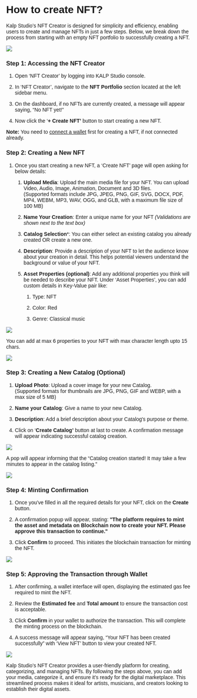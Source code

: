 <style>  body { font-family: "Source Sans 3", sans-serif!important; }</style>
<link href="https://fonts.googleapis.com/css2?family=Source+Sans+3:ital,wght@0,200..900;1,200..900&display=swap" rel="stylesheet">    
<link rel="stylesheet" href="https://fonts.googleapis.com/icon?family=Material+Icons">

# How to create NFT?

Kalp Studio’s NFT Creator is designed for simplicity and efficiency, enabling users to create and manage NFTs in just a few steps. Below, we break down the process from starting with an empty NFT portfolio to successfully creating a NFT.

![](https://doc-images-kalp-studio.s3.ap-south-1.amazonaws.com/NFT+Creator+Articles+STG/how+to+create+nft/cnft1.png)

### **Step 1:**  **Accessing the NFT Creator**

1.  Open ‘NFT Creator’ by logging into KALP Studio console.
    
2.  In ‘NFT Creator’, navigate to the **NFT Portfolio** section located at the left sidebar menu.
    
3.  On the dashboard, if no NFTs are currently created, a message will appear saying, “No NFT yet!”
    
4.  Now click the ‘**+ Create NFT’** button to start creating a new NFT.
    

**Note:** You need to [connect a wallet](https://docs.kalp.studio/Products/NFT%20Creator/How%20to%20connect%20wallet/) first for creating a NFT, if not connected already.



### **Step 2: Creating a New NFT**

1.  Once you start creating a new NFT, a ‘Create NFT’ page will open asking for below details:



    
    1.  **Upload Media**: Upload the main media file for your NFT. You can upload Video, Audio, Image, Animation, Document and 3D files.  
        (Supported formats include JPG, JPEG, PNG, GIF, SVG, DOCX, PDF, MP4, WEBM, MP3, WAV, OGG, and GLB, with a maximum file size of 100 MB)
        
    2.  **Name Your Creation**: Enter a unique name for your NFT _(Validations are shown next to the text box)_
        
    3.  **Catalog Selection***: You can either select an existing catalog you already created OR create a new one.
        
    4.  **Description**: Provide a description of your NFT to let the audience know about your creation in detail. This helps potential viewers understand the background or value of your NFT.
        
    5.  **Asset Properties (optional)**: Add any additional properties you think will be needed to describe your NFT. Under ‘Asset Properties’, you can add custom details in Key-Value pair like:
        
        1.  Type: NFT
            
        2.  Color: Red
            
        3.  Genre: Classical music
            
![](https://doc-images-kalp-studio.s3.ap-south-1.amazonaws.com/NFT+Creator+Articles+STG/how+to+create+nft/cnft2.png)

You can add at max 6 properties to your NFT with max character length upto 15 chars.

![](https://doc-images-kalp-studio.s3.ap-south-1.amazonaws.com/NFT+Creator+Articles+STG/how+to+create+nft/cnft3.png)



### **Step 3: Creating a New Catalog (Optional)**

1.  **Upload Photo**: Upload a cover image for your new Catalog.  
    (Supported formats for thumbnails are JPG, PNG, GIF and WEBP, with a max size of 5 MB)
    
2.  **Name your Catalog**: Give a name to your new Catalog.
    
3.  **Description**: Add a brief description about your Catalog's purpose or theme.
    
4.  Click on ‘**Create Catalog’** button at last to create. A confirmation message will appear indicating successful catalog creation.
    

![](https://doc-images-kalp-studio.s3.ap-south-1.amazonaws.com/NFT+Creator+Articles+STG/how+to+create+nft/cnft4.png)


A pop will appear informing that the “Catalog creation started! It may take a few minutes to appear in the catalog listing."

![](https://doc-images-kalp-studio.s3.ap-south-1.amazonaws.com/NFT+Creator+Articles+STG/how+to+create+nft/cnft5.png)


### **Step 4: Minting Confirmation**

1.  Once you’ve filled in all the required details for your NFT, click on the **Create** button.
    
2.  A confirmation popup will appear, stating: **"The platform requires to mint the asset and metadata on Blockchain now to create your NFT. Please approve this transaction to continue."**
    
3.  Click **Confirm** to proceed. This initiates the blockchain transaction for minting the NFT.
    

![](https://doc-images-kalp-studio.s3.ap-south-1.amazonaws.com/NFT+Creator+Articles+STG/how+to+create+nft/cnft6.png)


### **Step 5: Approving the Transaction through Wallet**

1.  After confirming, a wallet interface will open, displaying the estimated gas fee required to mint the NFT.
    
2.  Review the **Estimated fee** and **Total amount** to ensure the transaction cost is acceptable.
    
3.  Click **Confirm** in your wallet to authorize the transaction. This will complete the minting process on the blockchain.
    
4.  A success message will appear saying, “Your NFT has been created successfully” with ‘View NFT’ button to view your created NFT.
    

![](https://doc-images-kalp-studio.s3.ap-south-1.amazonaws.com/NFT+Creator+Articles+STG/how+to+create+nft/cnft7.png)


Kalp Studio’s NFT Creator provides a user-friendly platform for creating, categorizing, and managing NFTs. By following the steps above, you can add your media, categorize it, and ensure it’s ready for the digital marketplace. This streamlined process makes it ideal for artists, musicians, and creators looking to establish their digital assets.